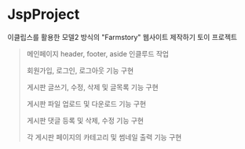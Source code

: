 # JspProject

이클립스를 활용한 모델2 방식의 "Farmstory" 웹사이트 제작하기 토이 프로젝트
>
> 메인페이지 header, footer, aside 인클루드 작업
> 
> 회원가입, 로그인, 로그아웃 기능 구현
> 
> 게시판 글쓰기, 수정, 삭제 및 글목록 기능 구현
> 
> 게시판 파일 업로드 및 다운로드 기능 구현
> 
> 게시판 댓글 등록 및 삭제, 수정 기능 구현
> 
> 각 게시판 페이지의 카테고리 및 썸네일 출력 기능 구현
> 
